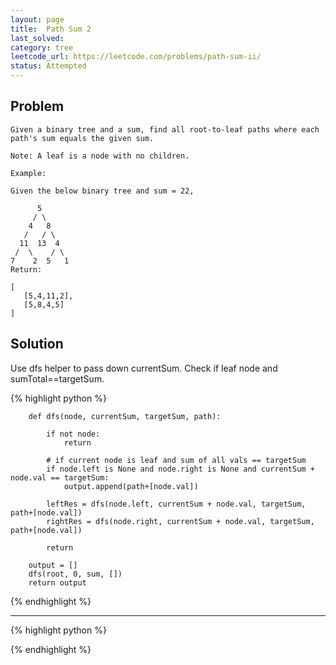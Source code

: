 ```yaml
---
layout: page
title:  Path Sum 2
last_solved: 
category: tree
leetcode_url: https://leetcode.com/problems/path-sum-ii/
status: Attempted
---
```


Problem
-------

```
Given a binary tree and a sum, find all root-to-leaf paths where each path's sum equals the given sum.

Note: A leaf is a node with no children.

Example:

Given the below binary tree and sum = 22,

      5
     / \
    4   8
   /   / \
  11  13  4
 /  \    / \
7    2  5   1
Return:

[
   [5,4,11,2],
   [5,8,4,5]
]

```

Solution
----------

Use dfs helper to pass down currentSum. Check if leaf node and sumTotal==targetSum.

{% highlight python %}

        def dfs(node, currentSum, targetSum, path):

            if not node:
                return
            
            # if current node is leaf and sum of all vals == targetSum
            if node.left is None and node.right is None and currentSum + node.val == targetSum:
                output.append(path+[node.val])

            leftRes = dfs(node.left, currentSum + node.val, targetSum, path+[node.val])
            rightRes = dfs(node.right, currentSum + node.val, targetSum, path+[node.val])

            return

        output = []
        dfs(root, 0, sum, [])
        return output

{% endhighlight %}

_______________

{% highlight python %}



{% endhighlight %}
